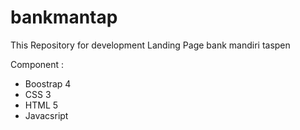 # bankmantap
This Repository for development Landing Page bank mandiri taspen

Component :
- Boostrap 4
- CSS 3
- HTML 5
- Javacsript
